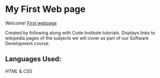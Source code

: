 # My First Web page

Welcome! [First webpage](https://patricksingleton86.github.io/my-full-template/)

Created by following along with Code Institute tutorials.
Displays links to wikipedia pages of the subjects we will cover as part of our Software Development course.

## Languages Used:
*HTML* & *CSS*
